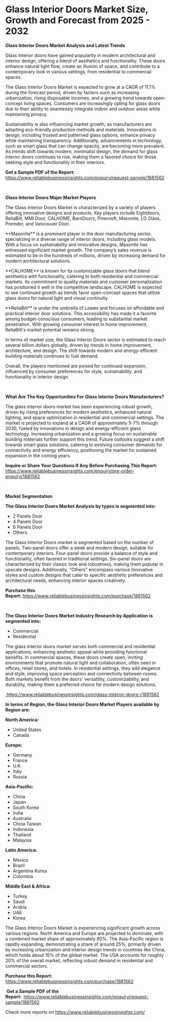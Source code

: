 <p><h1>Glass Interior Doors Market Size, Growth and Forecast from 2025 - 2032</h1></p><p><strong>Glass Interior Doors Market Analysis and Latest Trends</strong></p>
<p><p>Glass interior doors have gained popularity in modern architectural and interior design, offering a blend of aesthetics and functionality. These doors enhance natural light flow, create an illusion of space, and contribute to a contemporary look in various settings, from residential to commercial spaces. </p><p>The Glass Interior Doors Market is expected to grow at a CAGR of 11.1% during the forecast period, driven by factors such as increasing urbanization, rising disposable incomes, and a growing trend towards open-concept living spaces. Consumers are increasingly opting for glass doors due to their ability to seamlessly integrate indoor and outdoor areas while maintaining privacy. </p><p>Sustainability is also influencing market growth, as manufacturers are adopting eco-friendly production methods and materials. Innovations in design, including frosted and patterned glass options, enhance privacy while maintaining transparency. Additionally, advancements in technology, such as smart glass that can change opacity, are becoming more prevalent. As trends shift towards modern, minimalist design, the demand for glass interior doors continues to rise, making them a favored choice for those seeking style and functionality in their interiors.</p></p>
<p><strong>Get a Sample PDF of the Report:&nbsp;</strong> <a href="https://www.reliablebusinessinsights.com/enquiry/request-sample/1881562?utm_campaign=2214&utm_medium=2&utm_source=Github&utm_content=ia&utm_term=09022025&utm_id=glass-interior-doors">https://www.reliablebusinessinsights.com/enquiry/request-sample/1881562</a></p>
<p>&nbsp;</p>
<p><strong>Glass Interior Doors Major Market Players</strong></p>
<p><p>The Glass Interior Doors Market is characterized by a variety of players offering innovative designs and products. Key players include Eightdoors, ReliaBilt, MMI Door, CALHOME, BarnDoorz, Pinecroft, Masonite, LG Glass, Premdor, and Vancouver Door.</p><p>**Masonite** is a prominent player in the door manufacturing sector, specializing in a diverse range of interior doors, including glass models. With a focus on sustainability and innovative designs, Masonite has witnessed significant market growth. The company’s sales revenue is estimated to be in the hundreds of millions, driven by increasing demand for modern architectural solutions.</p><p>**CALHOME** is known for its customizable glass doors that blend aesthetics with functionality, catering to both residential and commercial markets. Its commitment to quality materials and customer personalization has positioned it well in the competitive landscape. CALHOME is expected to see continued growth as trends favor open-concept spaces that utilize glass doors for natural light and visual continuity.</p><p>**ReliaBilt** is under the umbrella of Lowes and focuses on affordable and practical interior door solutions. This accessibility has made it a favorite among budget-conscious consumers, leading to substantial market penetration. With growing consumer interest in home improvement, ReliaBilt's market potential remains strong.</p><p>In terms of market size, the Glass Interior Doors sector is estimated to reach several billion dollars globally, driven by trends in home improvement, architecture, and design. The shift towards modern and energy-efficient building materials continues to fuel demand. </p><p>Overall, the players mentioned are poised for continued expansion, influenced by consumer preferences for style, sustainability, and functionality in interior design.</p></p>
<p>&nbsp;</p>
<p><strong>What Are The Key Opportunities For Glass Interior Doors Manufacturers?</strong></p>
<p><p>The glass interior doors market has been experiencing robust growth, driven by rising preferences for modern aesthetics, enhanced natural lighting, and space optimization in residential and commercial settings. The market is projected to expand at a CAGR of approximately 5-7% through 2030, fueled by innovations in design and energy-efficient glass technology. Increasing urbanization and a growing focus on sustainable building materials further support this trend. Future outlooks suggest a shift towards smart glass solutions, catering to evolving consumer demands for connectivity and energy efficiency, positioning the market for sustained expansion in the coming years.</p></p>
<p><strong>Inquire or Share Your Questions If Any Before Purchasing This Report:</strong> <a href="https://www.reliablebusinessinsights.com/enquiry/pre-order-enquiry/1881562?utm_campaign=2214&utm_medium=2&utm_source=Github&utm_content=ia&utm_term=09022025&utm_id=glass-interior-doors">https://www.reliablebusinessinsights.com/enquiry/pre-order-enquiry/1881562</a></p>
<p>&nbsp;</p>
<p><strong>Market Segmentation</strong></p>
<p><strong>The Glass Interior Doors Market Analysis by types is segmented into:</strong></p>
<p><ul><li>2 Panels Door</li><li>4 Panels Door</li><li>6 Panels Door</li><li>Others</li></ul></p>
<p><p>The Glass Interior Doors market is segmented based on the number of panels. Two-panel doors offer a sleek and modern design, suitable for contemporary interiors. Four-panel doors provide a balance of style and functionality, often favored in traditional settings. Six-panel doors are characterized by their classic look and robustness, making them popular in upscale designs. Additionally, "Others" encompass various innovative styles and custom designs that cater to specific aesthetic preferences and architectural needs, enhancing interior spaces creatively.</p></p>
<p><strong>Purchase this Report:&nbsp;</strong><a href="https://www.reliablebusinessinsights.com/purchase/1881562?utm_campaign=2214&utm_medium=2&utm_source=Github&utm_content=ia&utm_term=09022025&utm_id=glass-interior-doors">https://www.reliablebusinessinsights.com/purchase/1881562</a></p>
<p>&nbsp;</p>
<p><strong>The Glass Interior Doors Market Industry Research by Application is segmented into:</strong></p>
<p><ul><li>Commercial</li><li>Residential</li></ul></p>
<p><p>The glass interior doors market serves both commercial and residential applications, enhancing aesthetic appeal while providing functional benefits. In commercial spaces, these doors create open, inviting environments that promote natural light and collaboration, often seen in offices, retail stores, and hotels. In residential settings, they add elegance and style, improving space perception and connectivity between rooms. Both markets benefit from the doors' versatility, customizability, and durability, making them a preferred choice for modern design solutions.</p></p>
<p><a href="https://www.reliablebusinessinsights.com/glass-interior-doors-r1881562?utm_campaign=2214&utm_medium=2&utm_source=Github&utm_content=ia&utm_term=09022025&utm_id=glass-interior-doors">&nbsp;https://www.reliablebusinessinsights.com/glass-interior-doors-r1881562</a></p>
<p><strong>In terms of Region, the Glass Interior Doors Market Players available by Region are:</strong></p>
<p>
    <p> <strong> North America: </strong>
        <ul>
            <li>United States</li>
            <li>Canada</li>
        </ul>
        </p> 
    <p> <strong> Europe: </strong>
        <ul>
            <li>Germany</li>
            <li>France</li>
            <li>U.K.</li>
            <li>Italy</li>
            <li>Russia</li>
        </ul>
        </p> 
    <p> <strong> Asia-Pacific: </strong>
        <ul>
            <li>China</li>
            <li>Japan</li>
            <li>South Korea</li>
            <li>India</li>
            <li>Australia</li>
            <li>China Taiwan</li>
            <li>Indonesia</li>
            <li>Thailand</li>
            <li>Malaysia</li>
        </ul>
        </p> 
    <p> <strong> Latin America: </strong>
        <ul>
            <li>Mexico</li>
            <li>Brazil</li>
            <li>Argentina Korea</li>
            <li>Colombia</li>
        </ul>
        </p> 
    <p> <strong> Middle East & Africa: </strong>
        <ul>
            <li>Turkey</li>
            <li>Saudi</li>
            <li>Arabia</li>
            <li>UAE</li>
            <li>Korea</li>
        </ul>
    </p>
    </p>
<p><p>The Glass Interior Doors Market is experiencing significant growth across various regions. North America and Europe are projected to dominate, with a combined market share of approximately 60%. The Asia-Pacific region is rapidly expanding, demonstrating a share of around 25%, primarily driven by increasing urbanization and interior design trends in countries like China, which holds about 15% of the global market. The USA accounts for roughly 20% of the overall market, reflecting robust demand in residential and commercial sectors.</p></p>
<p><strong>Purchase this Report: </strong><a href="https://www.reliablebusinessinsights.com/purchase/1881562?utm_campaign=2214&utm_medium=2&utm_source=Github&utm_content=ia&utm_term=09022025&utm_id=glass-interior-doors">https://www.reliablebusinessinsights.com/purchase/1881562</a></p>
<p>&nbsp;<strong>Get a Sample PDF of the Report:&nbsp;&nbsp;</strong><a href="https://www.reliablebusinessinsights.com/enquiry/request-sample/1881562?utm_campaign=2214&utm_medium=2&utm_source=Github&utm_content=ia&utm_term=09022025&utm_id=glass-interior-doors">https://www.reliablebusinessinsights.com/enquiry/request-sample/1881562</a></p>
<p><strong></strong></p>
<p>Check more reports on <a href="https://www.reliablebusinessinsights.com/?utm_campaign=2214&utm_medium=2&utm_source=Github&utm_content=ia&utm_term=09022025&utm_id=glass-interior-doors">https://www.reliablebusinessinsights.com/</a></p>